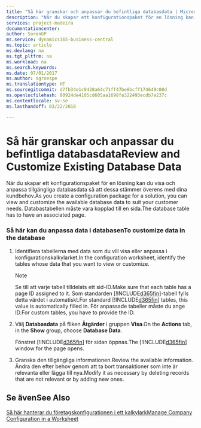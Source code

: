 ```yaml
---
title: "Så här granskar och anpassar du befintliga databasdata | Microsoft Docs"
description: "När du skapar ett konfigurationspaket för en lösning kan du visa och anpassa tillgängliga databasdata så att dessa stämmer överens med dina kundbehov. Databastabellen måste vara kopplad till en sida."
services: project-madeira
documentationcenter: 
author: SorenGP
ms.service: dynamics365-business-central
ms.topic: article
ms.devlang: na
ms.tgt_pltfrm: na
ms.workload: na
ms.search.keywords: 
ms.date: 07/01/2017
ms.author: sgroespe
ms.translationtype: HT
ms.sourcegitcommit: d7fb34e1c9428a64c71ff47be8bcff174649c00d
ms.openlocfilehash: 80924de4105cd605aa1698fa322493ecdb7a237c
ms.contentlocale: sv-se
ms.lasthandoff: 03/22/2018

---
```

# <a name="review-and-customize-existing-database-data"></a><span data-ttu-id="3556f-104">Så här granskar och anpassar du befintliga databasdata</span><span class="sxs-lookup"><span data-stu-id="3556f-104">Review and Customize Existing Database Data</span></span>
<span data-ttu-id="3556f-105">När du skapar ett konfigurationspaket för en lösning kan du visa och anpassa tillgängliga databasdata så att dessa stämmer överens med dina kundbehov.</span><span class="sxs-lookup"><span data-stu-id="3556f-105">As you create a configuration package for a solution, you can view and customize the available database data to suit your customer needs.</span></span> <span data-ttu-id="3556f-106">Databastabellen måste vara kopplad till en sida.</span><span class="sxs-lookup"><span data-stu-id="3556f-106">The database table has to have an associated page.</span></span>  

### <a name="to-customize-data-in-the-database"></a><span data-ttu-id="3556f-107">Så här kan du anpassa data i databasen</span><span class="sxs-lookup"><span data-stu-id="3556f-107">To customize data in the database</span></span>  

1.  <span data-ttu-id="3556f-108">Identifiera tabellerna med data som du vill visa eller anpassa i konfigurationskalkylarket.</span><span class="sxs-lookup"><span data-stu-id="3556f-108">In the configuration worksheet, identify the tables whose data that you want to view or customize.</span></span>  

    > [!NOTE]  
    >  <span data-ttu-id="3556f-109">Se till att varje tabell tilldelats ett sid-ID.</span><span class="sxs-lookup"><span data-stu-id="3556f-109">Make sure that each table has a page ID assigned to it.</span></span> <span data-ttu-id="3556f-110">Som standarden [!INCLUDE[d365fin](includes/d365fin_md.md)]-tabell fylls detta värdet i automatiskt.</span><span class="sxs-lookup"><span data-stu-id="3556f-110">For standard [!INCLUDE[d365fin](includes/d365fin_md.md)] tables, this value is automatically filled in.</span></span> <span data-ttu-id="3556f-111">För anpassade tabeller måste du ange ID.</span><span class="sxs-lookup"><span data-stu-id="3556f-111">For custom tables, you have to provide the ID.</span></span>  

2.  <span data-ttu-id="3556f-112">Välj **Databasdata** på fliken **Åtgärder** i gruppen **Visa**.</span><span class="sxs-lookup"><span data-stu-id="3556f-112">On the **Actions** tab, in the **Show** group, choose **Database Data**.</span></span>  

     <span data-ttu-id="3556f-113">Fönstret [!INCLUDE[d365fin](includes/d365fin_md.md)] för sidan öppnas.</span><span class="sxs-lookup"><span data-stu-id="3556f-113">The [!INCLUDE[d365fin](includes/d365fin_md.md)] window for the page opens.</span></span>  

3.  <span data-ttu-id="3556f-114">Granska den tillgängliga informationen.</span><span class="sxs-lookup"><span data-stu-id="3556f-114">Review the available information.</span></span> <span data-ttu-id="3556f-115">Ändra den efter behov genom att ta bort transaktioner som inte är relevanta eller lägga till nya.</span><span class="sxs-lookup"><span data-stu-id="3556f-115">Modify it as necessary by deleting records that are not relevant or by adding new ones.</span></span>  

## <a name="see-also"></a><span data-ttu-id="3556f-116">Se även</span><span class="sxs-lookup"><span data-stu-id="3556f-116">See Also</span></span>  
 [<span data-ttu-id="3556f-117">Så här hanterar du företagskonfigurationen i ett kalkylark</span><span class="sxs-lookup"><span data-stu-id="3556f-117">Manage Company Configuration in a Worksheet</span></span>](admin-how-to-manage-company-configuration-in-a-worksheet.md)

